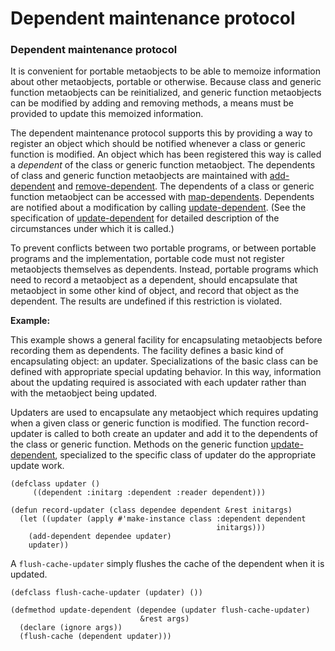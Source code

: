Dependent maintenance protocol
==============================

### Dependent maintenance protocol

It is convenient for portable metaobjects to be able to memoize information about other metaobjects, portable or otherwise. Because class and generic function metaobjects can be reinitialized, and generic function metaobjects can be modified by adding and removing methods, a means must be provided to update this memoized information.

The dependent maintenance protocol supports this by providing a way to register an object which should be notified whenever a class or generic function is modified. An object which has been registered this way is called a *dependent* of the class or generic function metaobject. The dependents of class and generic function metaobjects are maintained with [add-dependent](add-dependent.md) and [remove-dependent](remove-dependent.md). The dependents of a class or generic function metaobject can be accessed with [map-dependents](map-dependents.md). Dependents are notified about a modification by calling [update-dependent](update-dependent.md). (See the specification of [update-dependent](update-dependent.md) for detailed description of the circumstances under which it is called.)

To prevent conflicts between two portable programs, or between portable programs and the implementation, portable code must not register metaobjects themselves as dependents. Instead, portable programs which need to record a metaobject as a dependent, should encapsulate that metaobject in some other kind of object, and record that object as the dependent. The results are undefined if this restriction is violated.

**Example:**

This example shows a general facility for encapsulating metaobjects before recording them as dependents. The facility defines a basic kind of encapsulating object: an updater. Specializations of the basic class can be defined with appropriate special updating behavior. In this way, information about the updating required is associated with each updater rather than with the metaobject being updated.

Updaters are used to encapsulate any metaobject which requires updating when a given class or generic function is modified. The function record-updater is called to both create an updater and add it to the dependents of the class or generic function. Methods on the generic function [update-dependent](update-dependent.md), specialized to the specific class of updater do the appropriate update work.

    (defclass updater ()
         ((dependent :initarg :dependent :reader dependent)))

    (defun record-updater (class dependee dependent &rest initargs)
      (let ((updater (apply #'make-instance class :dependent dependent
                                                  initargs)))
        (add-dependent dependee updater)
        updater))

A `flush-cache-updater` simply flushes the cache of the dependent when it is updated.

    (defclass flush-cache-updater (updater) ())

    (defmethod update-dependent (dependee (updater flush-cache-updater)
                                 &rest args)
      (declare (ignore args))
      (flush-cache (dependent updater)))
